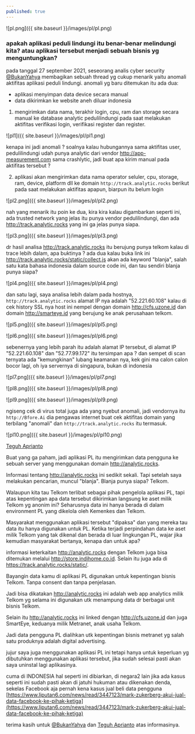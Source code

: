 ```yaml
---
published: true
---
```

![pl.png]({{ site.baseurl }}/images/pl/pl.png)

### apakah aplikasi peduli lindungi itu benar-benar melindungi kita? atau aplikasi tersebut menjadi sebuah bisnis yg menguntungkan?

pada tanggal 27 september 2021, seseorang analis  cyber security [@BukanYahya](https://twitter.com/BukanYahya/status/1442355427627335684) membagikan sebuah thread yg cukup menarik yaitu anomali aktifitas aplikasi peduli lindungi. anomali yg baru ditemukan itu ada dua:

- aplikasi menyimpan data device secara manual
- data dikirimkan ke website aneh diluar indonesia


1. mengirimkan data nama, terakhir login, cpu, ram dan storage secara manual ke database analytic pedulilindungi pada saat melakukan aktifitas verifikasi login, verifikasi register dan register.

![pl1]({{ site.baseurl }}/images/pl/pl1.png)

kenapa ini jadi anomali ? soalnya kalau hubungannya sama aktifitas user, pedulilindungi udah punya analytic dari vendor http://app-measurement.com sama crashlytic, jadi buat apa kirim manual pada aktifitas tersebut ?

2. aplikasi akan mengirimkan data nama operator seluler, cpu, storage, ram, device, platform dll ke domain `http://track.analytic.rocks` berikut pada saat melakukan aktifitas apapun, biarpun itu belum login

![pl2.png]({{ site.baseurl }}/images/pl/pl2.png)

nah yang menarik itu poin ke dua, kira kira kalau digambarkan seperti ini, ada trusted network yang jelas itu punya vendor pedulilindungi, dan ada http://track.analytic.rocks yang ini ga jelas punya siapa.

![pl3.png]({{ site.baseurl }}/images/pl/pl3.png)

dr hasil analisa http://track.analytic.rocks itu berujung punya telkom kalau di trace lebih dalam, apa buktinya ? ada dua kalau buka link ini http://track.analytic.rocks/static/collect.js akan ada keyword "blanja", salah satu kata bahasa indonesia dalam source code ini, dan tau sendiri blanja punya siapa?

![pl4.png]({{ site.baseurl }}/images/pl/pl4.png)

dan satu lagi, saya analisa lebih dalam pada hostnya, `http://track.analytic.rocks` alamat IP nya adalah "52.221.60.108" kalau di cek history SSL nya host ini nempel dengan domain http://cfs.uzone.id dan domain http://smarteye.id yang berujung ke anak perusahaan telkom.

![pl5.png]({{ site.baseurl }}/images/pl/pl5.png)

![pl6.png]({{ site.baseurl }}/images/pl/pl6.png)

sebenernya yang lebih parah itu adalah alamat IP tersebut, di alamat IP "52.221.60.108" dan "52.77.99.172" itu tersimpan apa ? dan sempet di scan ternyata ada "kemungkinan" lubang keamanan nya, kek gini ma calon calon bocor lagi, oh iya servernya di singapura, bukan di indonesia

![pl7.png]({{ site.baseurl }}/images/pl/pl7.png)

![pl8.png]({{ site.baseurl }}/images/pl/pl8.png)

![pl9.png]({{ site.baseurl }}/images/pl/pl9.png)

ngiseng cek di virus total juga ada yang nyebut anomali, jadi vendornya itu `http://Bfore.Ai` dia pengawas internet buat cek aktifitas domain yang terbilang "anomali" dan `http://track.analytic.rocks` itu termasuk.

![pl10.png]({{ site.baseurl }}/images/pl/pl10.png)

[Teguh Aprianto](https://twitter.com/secgron/status/1442142118554660867)

Buat yang ga paham, jadi aplikasi PL itu mengirimkan data pengguna ke sebuah server yang menggunakan domain http://analytic.rocks.

Informasi tentang http://analytic.rocks ini sedikit sekali. Tapi setelah saya melakukan pencarian, muncul "blanja". Blanja punya siapa? Telkom.

Walaupun kita tau Telkom terlibat sebagai pihak pengelola aplikasi PL, tapi atas kepentingan apa data tersebut dikirimkan langsung ke aset milik Telkom yg anonim ini? Seharusnya data ini hanya berada di dalam environment PL yang dikelola oleh Kemenkes dan Telkom.

Masyarakat menggunakan aplikasi tersebut "dipaksa" dan yang mereka tau data itu hanya digunakan untuk PL. Ketika terjadi perpindahan data ke aset milik Telkom yang tak dikenal dan berada di luar lingkungan PL, wajar jika kemudian masyarakat bertanya, kenapa dan untuk apa?

informasi keterkaitan http://analytic.rocks dengan Telkom juga bisa ditemukan melalui http://store.indihome.co.id. Selain itu juga ada di https://track.analytic.rocks/static/.

Bayangin data kamu di aplikasi PL digunakan untuk kepentingan bisnis Telkom. Tanpa consent dan tanpa penjelasan.

Jadi bisa dikatakan http://analytic.rocks ini adalah web app analytics milik Telkom yg selama ini digunakan utk menampung data dr berbagai unit bisnis Telkom. 

Selain itu http://analytic.rocks ini linked dengan http://cfs.uzone.id dan juga SmartEye, keduanya milik Metranet, anak usaha Telkom.

Jadi data pengguna PL dialihkan utk kepentingan bisnis metranet yg salah satu produknya adalah digital advertising. 

jujur saya juga menggunakan aplikasi PL ini tetapi hanya untuk keperluan yg dibutuhkan menggunakan aplikasi tersebut, jika sudah selesai pasti akan saya uninstal lagi aplikasinya.

cuma di INDONESIA hal seperti ini dibiarkan, di negara2 lain jika ada kasus seperti ini sudah pasti akan  di jatuhi hukuman atau dikenakan denda, sekelas Facebook aja pernah kena kasus jual beli data pengguna [https://www.liputan6.com/news/read/3447123/mark-zukerberg-akui-jual-data-facebook-ke-pihak-ketiga](https://www.liputan6.com/news/read/3447123/mark-zukerberg-akui-jual-data-facebook-ke-pihak-ketiga)


terima kasih untuk [@BukanYahya](https://twitter.com/BukanYahya/status/1442355427627335684) dan [Teguh Aprianto](https://twitter.com/secgron/status/1442142118554660867) atas informasinya.
